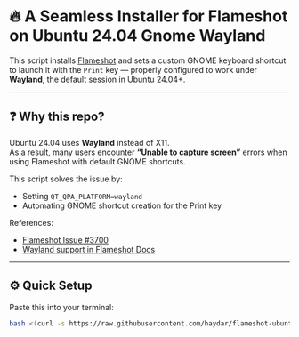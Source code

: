 # 🔥 A Seamless Installer for Flameshot on Ubuntu 24.04 Gnome Wayland


This script installs [Flameshot](https://flameshot.org) and sets a custom GNOME keyboard shortcut to launch it with the `Print` key — properly configured to work under **Wayland**, the default session in Ubuntu 24.04+.

---

## ❓ Why this repo?

Ubuntu 24.04 uses **Wayland** instead of X11.  
As a result, many users encounter **“Unable to capture screen”** errors when using Flameshot with default GNOME shortcuts.

This script solves the issue by:
- Setting `QT_QPA_PLATFORM=wayland`
- Automating GNOME shortcut creation for the Print key

References:
- [Flameshot Issue #3700](https://github.com/flameshot-org/flameshot/issues/3700)
- [Wayland support in Flameshot Docs](https://flameshot.org/docs/guide/wayland-help/)

---

## ⚙️ Quick Setup

Paste this into your terminal:

```bash
bash <(curl -s https://raw.githubusercontent.com/haydar/flameshot-ubuntu-wayland-fix/refs/heads/main/flameshot-install.sh)

